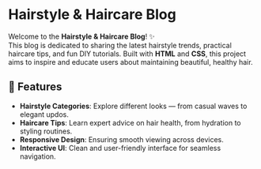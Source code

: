 # Hairstyle & Haircare Blog

Welcome to the **Hairstyle & Haircare Blog**! ✨  
This blog is dedicated to sharing the latest hairstyle trends, practical haircare tips, and fun DIY tutorials. Built with **HTML** and **CSS**, this project aims to inspire and educate users about maintaining beautiful, healthy hair.  

## 🌟 Features

- **Hairstyle Categories**: Explore different looks — from casual waves to elegant updos.  
- **Haircare Tips**: Learn expert advice on hair health, from hydration to styling routines.  
- **Responsive Design**: Ensuring smooth viewing across devices.  
- **Interactive UI**: Clean and user-friendly interface for seamless navigation.  



